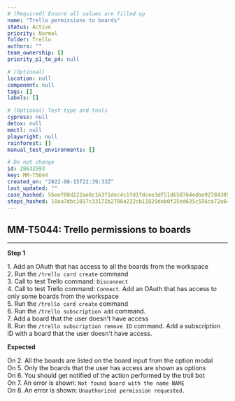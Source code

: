 ```yaml
---
# (Required) Ensure all values are filled up
name: "Trello permissions to boards"
status: Active
priority: Normal
folder: Trello
authors: ""
team_ownership: []
priority_p1_to_p4: null

# (Optional)
location: null
component: null
tags: []
labels: []

# (Optional) Test type and tools
cypress: null
detox: null
mmctl: null
playwright: null
rainforest: []
manual_test_environments: []

# Do not change
id: 28632593
key: MM-T5044
created_on: "2022-08-15T22:39:33Z"
last_updated: ""
case_hashed: 56eef08d122ae0c163f1dec4c1fd1fdcee3df51d650764edbe92784305b0203c8e3fa94dcf27a615bb4e8762ca87a039
steps_hashed: 10aa7dbc1017c33172b2786a232cb11829dab0f25ed635c556ca72a645fba5f4ecbedf7df3ec950578fbdd1a9fe539c2
---
```


<!-- (Auto-generated) Based on frontmatter's "key" and "name" -->

## MM-T5044: Trello permissions to boards

---

**Step 1**

1\. Add an OAuth that has access to all the boards from the workspace\
2\. Run the `/trello card create` command\
3\. Call to test Trello command: `Disconnect`\
4\. Call to test Trello command: `Connect`. Add an OAuth that has access to only some boards from the workspace\
5\. Run the `/trello card create` command\
6\. Run the `/trello subscription add` command.\
7\. Add a board that the user doesn't have access\
8\. Run the `/trello subscription remove ID` command. Add a subscription ID with a board that the user doesn't have access.

**Expected**

On 2. All the boards are listed on the board input from the option modal\
On 5. Only the boards that the user has access are shown as options\
On 6. You should get notified of the action performed by the troll bot\
On 7. An error is shown: `Not found board with the name NAME`\
On 8. An error is shown: `Unauthorized permission requested.`
